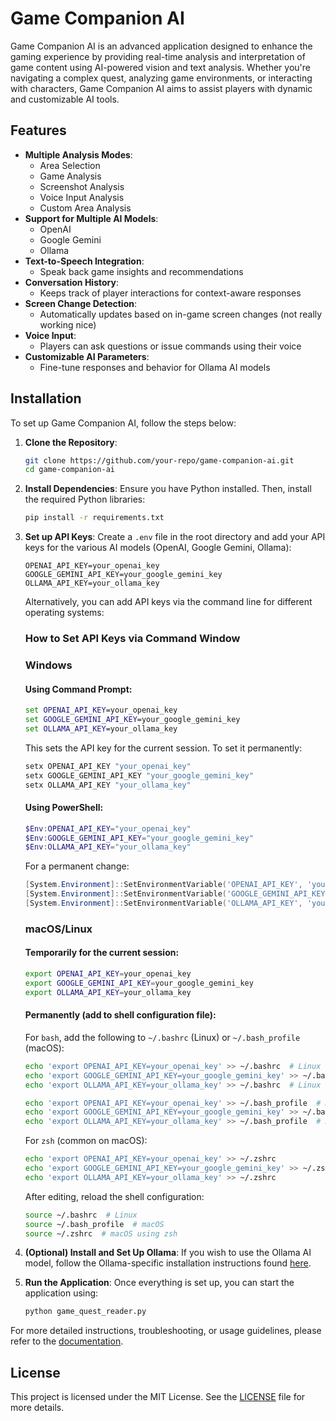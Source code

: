 # Game Companion AI

Game Companion AI is an advanced application designed to enhance the gaming experience by providing real-time analysis and interpretation of game content using AI-powered vision and text analysis. Whether you're navigating a complex quest, analyzing game environments, or interacting with characters, Game Companion AI aims to assist players with dynamic and customizable AI tools.

## Features

- **Multiple Analysis Modes**:
    - Area Selection
    - Game Analysis
    - Screenshot Analysis
    - Voice Input Analysis
    - Custom Area Analysis
- **Support for Multiple AI Models**:
    - OpenAI
    - Google Gemini
    - Ollama
- **Text-to-Speech Integration**:
    - Speak back game insights and recommendations
- **Conversation History**:
    - Keeps track of player interactions for context-aware responses
- **Screen Change Detection**:
    - Automatically updates based on in-game screen changes (not really working nice)
- **Voice Input**:
    - Players can ask questions or issue commands using their voice
- **Customizable AI Parameters**:
    - Fine-tune responses and behavior for Ollama AI models

## Installation

To set up Game Companion AI, follow the steps below:

1. **Clone the Repository**:
    ```bash
    git clone https://github.com/your-repo/game-companion-ai.git
    cd game-companion-ai
    ```

2. **Install Dependencies**:
    Ensure you have Python installed. Then, install the required Python libraries:
    ```bash
    pip install -r requirements.txt
    ```

3. **Set up API Keys**:
    Create a `.env` file in the root directory and add your API keys for the various AI models (OpenAI, Google Gemini, Ollama):
    ```env
    OPENAI_API_KEY=your_openai_key
    GOOGLE_GEMINI_API_KEY=your_google_gemini_key
    OLLAMA_API_KEY=your_ollama_key
    ```

    Alternatively, you can add API keys via the command line for different operating systems:

    ### How to Set API Keys via Command Window

    ### Windows

    #### Using Command Prompt:
    ```cmd
    set OPENAI_API_KEY=your_openai_key
    set GOOGLE_GEMINI_API_KEY=your_google_gemini_key
    set OLLAMA_API_KEY=your_ollama_key
    ```

    This sets the API key for the current session. To set it permanently:
    ```cmd
    setx OPENAI_API_KEY "your_openai_key"
    setx GOOGLE_GEMINI_API_KEY "your_google_gemini_key"
    setx OLLAMA_API_KEY "your_ollama_key"
    ```

    #### Using PowerShell:
    ```powershell
    $Env:OPENAI_API_KEY="your_openai_key"
    $Env:GOOGLE_GEMINI_API_KEY="your_google_gemini_key"
    $Env:OLLAMA_API_KEY="your_ollama_key"
    ```

    For a permanent change:
    ```powershell
    [System.Environment]::SetEnvironmentVariable('OPENAI_API_KEY', 'your_openai_key', 'User')
    [System.Environment]::SetEnvironmentVariable('GOOGLE_GEMINI_API_KEY', 'your_google_gemini_key', 'User')
    [System.Environment]::SetEnvironmentVariable('OLLAMA_API_KEY', 'your_ollama_key', 'User')
    ```

    ### macOS/Linux

    #### Temporarily for the current session:
    ```bash
    export OPENAI_API_KEY=your_openai_key
    export GOOGLE_GEMINI_API_KEY=your_google_gemini_key
    export OLLAMA_API_KEY=your_ollama_key
    ```

    #### Permanently (add to shell configuration file):

    For `bash`, add the following to `~/.bashrc` (Linux) or `~/.bash_profile` (macOS):
    ```bash
    echo 'export OPENAI_API_KEY=your_openai_key' >> ~/.bashrc  # Linux
    echo 'export GOOGLE_GEMINI_API_KEY=your_google_gemini_key' >> ~/.bashrc  # Linux
    echo 'export OLLAMA_API_KEY=your_ollama_key' >> ~/.bashrc  # Linux

    echo 'export OPENAI_API_KEY=your_openai_key' >> ~/.bash_profile  # macOS
    echo 'export GOOGLE_GEMINI_API_KEY=your_google_gemini_key' >> ~/.bash_profile  # macOS
    echo 'export OLLAMA_API_KEY=your_ollama_key' >> ~/.bash_profile  # macOS
    ```

    For `zsh` (common on macOS):
    ```bash
    echo 'export OPENAI_API_KEY=your_openai_key' >> ~/.zshrc
    echo 'export GOOGLE_GEMINI_API_KEY=your_google_gemini_key' >> ~/.zshrc
    echo 'export OLLAMA_API_KEY=your_ollama_key' >> ~/.zshrc
    ```

    After editing, reload the shell configuration:
    ```bash
    source ~/.bashrc  # Linux
    source ~/.bash_profile  # macOS
    source ~/.zshrc  # macOS using zsh
    ```

4. **(Optional) Install and Set Up Ollama**:
    If you wish to use the Ollama AI model, follow the Ollama-specific installation instructions found [here](https://ollama.com/docs/setup).

5. **Run the Application**:
    Once everything is set up, you can start the application using:
    ```bash
    python game_quest_reader.py
    ```

For more detailed instructions, troubleshooting, or usage guidelines, please refer to the [documentation](docs/game_quest_reader.md).

## License

This project is licensed under the MIT License. See the [LICENSE](LICENSE) file for more details.

